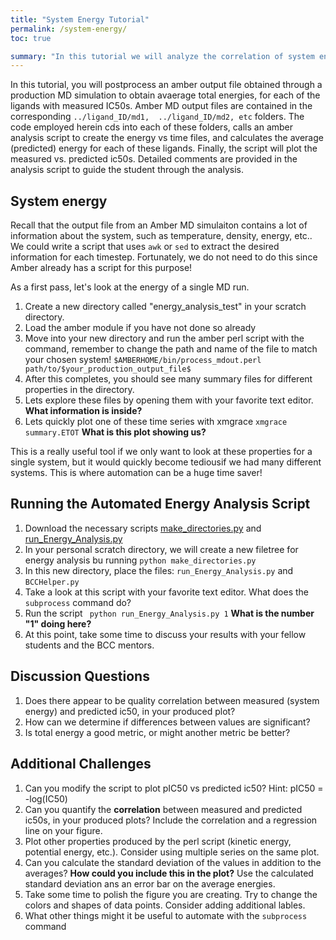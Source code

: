 ```yaml
---
title: "System Energy Tutorial"
permalink: /system-energy/
toc: true

summary: "In this tutorial we will analyze the correlation of system energy with measured ic50 values. We will also lwearn more about automation through the subprocess python command"
---
```


In this tutorial, you will postprocess an amber output file obtained through a production MD simulation
to obtain avaerage total energies, for each of the ligands with measured IC50s.
Amber MD output files are contained in the corresponding
` ../ligand_ID/md1,  ../ligand_ID/md2, etc ` folders. The code employed herein cds into each of these
folders, calls an amber analysis script to create the energy vs time files, and calculates the average
(predicted) energy for each of these ligands. Finally, the script will plot the measured vs.
predicted ic50s. Detailed comments are provided in the analysis script to guide the student through the analysis.

## System energy

Recall that the output file from an Amber MD simulaiton contains a lot of information about the system, such as
temperature, density, energy, etc.. We could write a script that uses ` awk ` or ` sed ` to extract the desired information for each timestep.
Fortunately, we do not need to do this since Amber already has a script for this purpose!

As a first pass, let's look at the energy of a single MD run.

1. Create a new directory called "energy_analysis_test" in your scratch directory.
2. Load the amber module if you have not done so already
3. Move into your new directory and run the amber perl script with the command, remember to change the path and name of the file to match your chosen system!
``` $AMBERHOME/bin/process_mdout.perl path/to/$your_production_output_file$ ```
4. After this completes, you should see many summary files for different properties in the directory.
5. Lets explore these files by opening them with your favorite text editor. **What information is inside?**
6. Lets quickly plot one of these time series with xmgrace
``` xmgrace summary.ETOT ```
**What is this plot showing us?**


This is a really useful tool if we only want to look at these properties for a single system, but it would quickly become tediousif we had many different systems. This is where automation can be a huge time saver!

## Running the Automated Energy Analysis Script ##

1. Download the necessary scripts  <a href="{{ '/assets/pdbs/make_directories.py' | prepend: site.baseurl }}">make_directories.py</a> and <a href="{{ '/assets/pdbs/run_Energy_Analysis.py' | prepend: site.baseurl }}">run_Energy_Analysis.py</a>
1. In your personal scratch directory, we will create a new filetree for energy analysis bu running `python make_directories.py`
2. In this new directory, place the files: `run_Energy_Analysis.py` and `BCCHelper.py`
3. Take a look at this script with your favorite text editor. What does the `subprocess` command do?
4. Run the script ` python run_Energy_Analysis.py 1` **What is the number "1" doing here?**
5. At this point, take some time to discuss your results with your fellow students and the BCC mentors.

## Discussion Questions ##

1. Does there appear to be quality correlation between measured (system energy) and predicted ic50, in your produced plot?
2. How can we determine if differences between values are significant?
3. Is total energy a good metric, or might another metric be better?

## Additional Challenges ##

1. Can you modify the script to plot pIC50 vs predicted ic50? Hint: pIC50 = -log(IC50)
2. Can you quantify the **correlation** between measured and predicted ic50s, in your produced plots?
Include the correlation and a regression line on your figure.
3. Plot other properties produced by the perl script (kinetic energy, potential energy, etc.). Consider using multiple series on the same plot.
4. Can you calculate the standard deviation of the values in addition to the averages? **How could you
include this in the plot?** Use the calculated standard deviation ans an error bar on the average energies.
5. Take some time to polish the figure you are creating. Try to change the colors and shapes of data points. Consider adding additional lables.
6. What other things might it be useful to automate with the `subprocess` command
















